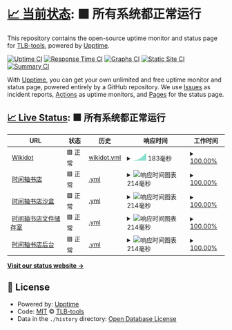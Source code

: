 # [📈 当前状态](https://TLB-Upptime.github.io/tlb-upptime.github.io): <!--live status--> **🟩 所有系统都正常运行**

This repository contains the open-source uptime monitor and status page for [TLB-tools](https://TLB-Upptime.github.io/tlb-upptime.github.io), powered by [Upptime](https://github.com/upptime/upptime).

[![Uptime CI](https://github.com/TLB-Upptime/tlb-upptime.github.io/workflows/Uptime%20CI/badge.svg)](https://github.com/TLB-Upptime/tlb-upptime.github.io/actions?query=workflow%3A%22Uptime+CI%22)
[![Response Time CI](https://github.com/TLB-Upptime/tlb-upptime.github.io/workflows/Response%20Time%20CI/badge.svg)](https://github.com/TLB-Upptime/tlb-upptime.github.io/actions?query=workflow%3A%22Response+Time+CI%22)
[![Graphs CI](https://github.com/TLB-Upptime/tlb-upptime.github.io/workflows/Graphs%20CI/badge.svg)](https://github.com/TLB-Upptime/tlb-upptime.github.io/actions?query=workflow%3A%22Graphs+CI%22)
[![Static Site CI](https://github.com/TLB-Upptime/tlb-upptime.github.io/workflows/Static%20Site%20CI/badge.svg)](https://github.com/TLB-Upptime/tlb-upptime.github.io/actions?query=workflow%3A%22Static+Site+CI%22)
[![Summary CI](https://github.com/TLB-Upptime/tlb-upptime.github.io/workflows/Summary%20CI/badge.svg)](https://github.com/TLB-Upptime/tlb-upptime.github.io/actions?query=workflow%3A%22Summary+CI%22)

With [Upptime](https://upptime.js.org), you can get your own unlimited and free uptime monitor and status page, powered entirely by a GitHub repository. We use [Issues](https://github.com/TLB-Upptime/tlb-upptime.github.io/issues) as incident reports, [Actions](https://github.com/TLB-Upptime/tlb-upptime.github.io/actions) as uptime monitors, and [Pages](https://TLB-Upptime.github.io/tlb-upptime.github.io) for the status page.

## [📈 Live Status](https://demo.upptime.js.org): <!--live status--> **🟩 所有系统都正常运行**

<!--start: status pages-->
<!-- This summary is generated by Upptime (https://github.com/upptime/upptime) -->
<!-- Do not edit this manually, your changes will be overwritten -->
<!-- prettier-ignore -->
| URL | 状态 | 历史 | 响应时间 | 工作时间 |
| --- | ------ | ------- | ------------- | ------ |
| <img alt="" src="https://icons.duckduckgo.com/ip3/www.wikidot.com.ico" height="13"> [Wikidot](https://www.wikidot.com) | 🟩 正常 | [wikidot.yml](https://github.com/TLB-Upptime/tlb-upptime.github.io/commits/HEAD/history/wikidot.yml) | <details><summary><img alt="响应时间图表" src="./graphs/wikidot/response-time-week.png" height="20"> 183毫秒</summary><br><a href="https://TLB-Upptime.github.io/tlb-upptime.github.io/history/wikidot"><img alt="响应时间 183" src="https://img.shields.io/endpoint?url=https%3A%2F%2Fraw.githubusercontent.com%2FTLB-Upptime%2Ftlb-upptime.github.io%2FHEAD%2Fapi%2Fwikidot%2Fresponse-time.json"></a><br><a href="https://TLB-Upptime.github.io/tlb-upptime.github.io/history/wikidot"><img alt="24小时响应时间 183" src="https://img.shields.io/endpoint?url=https%3A%2F%2Fraw.githubusercontent.com%2FTLB-Upptime%2Ftlb-upptime.github.io%2FHEAD%2Fapi%2Fwikidot%2Fresponse-time-day.json"></a><br><a href="https://TLB-Upptime.github.io/tlb-upptime.github.io/history/wikidot"><img alt="7天响应时间 183" src="https://img.shields.io/endpoint?url=https%3A%2F%2Fraw.githubusercontent.com%2FTLB-Upptime%2Ftlb-upptime.github.io%2FHEAD%2Fapi%2Fwikidot%2Fresponse-time-week.json"></a><br><a href="https://TLB-Upptime.github.io/tlb-upptime.github.io/history/wikidot"><img alt="30天响应时间 183" src="https://img.shields.io/endpoint?url=https%3A%2F%2Fraw.githubusercontent.com%2FTLB-Upptime%2Ftlb-upptime.github.io%2FHEAD%2Fapi%2Fwikidot%2Fresponse-time-month.json"></a><br><a href="https://TLB-Upptime.github.io/tlb-upptime.github.io/history/wikidot"><img alt="1年响应时间 183" src="https://img.shields.io/endpoint?url=https%3A%2F%2Fraw.githubusercontent.com%2FTLB-Upptime%2Ftlb-upptime.github.io%2FHEAD%2Fapi%2Fwikidot%2Fresponse-time-year.json"></a></details> | <details><summary><a href="https://TLB-Upptime.github.io/tlb-upptime.github.io/history/wikidot">100.00%</a></summary><a href="https://TLB-Upptime.github.io/tlb-upptime.github.io/history/wikidot"><img alt="工作时间 100.00%" src="https://img.shields.io/endpoint?url=https%3A%2F%2Fraw.githubusercontent.com%2FTLB-Upptime%2Ftlb-upptime.github.io%2FHEAD%2Fapi%2Fwikidot%2Fuptime.json"></a><br><a href="https://TLB-Upptime.github.io/tlb-upptime.github.io/history/wikidot"><img alt="24小时运行时间 100.00%" src="https://img.shields.io/endpoint?url=https%3A%2F%2Fraw.githubusercontent.com%2FTLB-Upptime%2Ftlb-upptime.github.io%2FHEAD%2Fapi%2Fwikidot%2Fuptime-day.json"></a><br><a href="https://TLB-Upptime.github.io/tlb-upptime.github.io/history/wikidot"><img alt="7天的运行时间 100.00%" src="https://img.shields.io/endpoint?url=https%3A%2F%2Fraw.githubusercontent.com%2FTLB-Upptime%2Ftlb-upptime.github.io%2FHEAD%2Fapi%2Fwikidot%2Fuptime-week.json"></a><br><a href="https://TLB-Upptime.github.io/tlb-upptime.github.io/history/wikidot"><img alt="30天运行时间 100.00%" src="https://img.shields.io/endpoint?url=https%3A%2F%2Fraw.githubusercontent.com%2FTLB-Upptime%2Ftlb-upptime.github.io%2FHEAD%2Fapi%2Fwikidot%2Fuptime-month.json"></a><br><a href="https://TLB-Upptime.github.io/tlb-upptime.github.io/history/wikidot"><img alt="1年运行时间 100.00%" src="https://img.shields.io/endpoint?url=https%3A%2F%2Fraw.githubusercontent.com%2FTLB-Upptime%2Ftlb-upptime.github.io%2FHEAD%2Fapi%2Fwikidot%2Fuptime-year.json"></a></details>
| <img alt="" src="https://icons.duckduckgo.com/ip3/timeline-bookstore.wikidot.com.ico" height="13"> [时间轴书店](https://timeline-bookstore.wikidot.com) | 🟩 正常 | [.yml](https://github.com/TLB-Upptime/tlb-upptime.github.io/commits/HEAD/history/.yml) | <details><summary><img alt="响应时间图表" src="./graphs//response-time-week.png" height="20"> 214毫秒</summary><br><a href="https://TLB-Upptime.github.io/tlb-upptime.github.io/history/"><img alt="响应时间 214" src="https://img.shields.io/endpoint?url=https%3A%2F%2Fraw.githubusercontent.com%2FTLB-Upptime%2Ftlb-upptime.github.io%2FHEAD%2Fapi%2F%2Fresponse-time.json"></a><br><a href="https://TLB-Upptime.github.io/tlb-upptime.github.io/history/"><img alt="24小时响应时间 214" src="https://img.shields.io/endpoint?url=https%3A%2F%2Fraw.githubusercontent.com%2FTLB-Upptime%2Ftlb-upptime.github.io%2FHEAD%2Fapi%2F%2Fresponse-time-day.json"></a><br><a href="https://TLB-Upptime.github.io/tlb-upptime.github.io/history/"><img alt="7天响应时间 214" src="https://img.shields.io/endpoint?url=https%3A%2F%2Fraw.githubusercontent.com%2FTLB-Upptime%2Ftlb-upptime.github.io%2FHEAD%2Fapi%2F%2Fresponse-time-week.json"></a><br><a href="https://TLB-Upptime.github.io/tlb-upptime.github.io/history/"><img alt="30天响应时间 214" src="https://img.shields.io/endpoint?url=https%3A%2F%2Fraw.githubusercontent.com%2FTLB-Upptime%2Ftlb-upptime.github.io%2FHEAD%2Fapi%2F%2Fresponse-time-month.json"></a><br><a href="https://TLB-Upptime.github.io/tlb-upptime.github.io/history/"><img alt="1年响应时间 214" src="https://img.shields.io/endpoint?url=https%3A%2F%2Fraw.githubusercontent.com%2FTLB-Upptime%2Ftlb-upptime.github.io%2FHEAD%2Fapi%2F%2Fresponse-time-year.json"></a></details> | <details><summary><a href="https://TLB-Upptime.github.io/tlb-upptime.github.io/history/">100.00%</a></summary><a href="https://TLB-Upptime.github.io/tlb-upptime.github.io/history/"><img alt="工作时间 100.00%" src="https://img.shields.io/endpoint?url=https%3A%2F%2Fraw.githubusercontent.com%2FTLB-Upptime%2Ftlb-upptime.github.io%2FHEAD%2Fapi%2F%2Fuptime.json"></a><br><a href="https://TLB-Upptime.github.io/tlb-upptime.github.io/history/"><img alt="24小时运行时间 100.00%" src="https://img.shields.io/endpoint?url=https%3A%2F%2Fraw.githubusercontent.com%2FTLB-Upptime%2Ftlb-upptime.github.io%2FHEAD%2Fapi%2F%2Fuptime-day.json"></a><br><a href="https://TLB-Upptime.github.io/tlb-upptime.github.io/history/"><img alt="7天的运行时间 100.00%" src="https://img.shields.io/endpoint?url=https%3A%2F%2Fraw.githubusercontent.com%2FTLB-Upptime%2Ftlb-upptime.github.io%2FHEAD%2Fapi%2F%2Fuptime-week.json"></a><br><a href="https://TLB-Upptime.github.io/tlb-upptime.github.io/history/"><img alt="30天运行时间 100.00%" src="https://img.shields.io/endpoint?url=https%3A%2F%2Fraw.githubusercontent.com%2FTLB-Upptime%2Ftlb-upptime.github.io%2FHEAD%2Fapi%2F%2Fuptime-month.json"></a><br><a href="https://TLB-Upptime.github.io/tlb-upptime.github.io/history/"><img alt="1年运行时间 100.00%" src="https://img.shields.io/endpoint?url=https%3A%2F%2Fraw.githubusercontent.com%2FTLB-Upptime%2Ftlb-upptime.github.io%2FHEAD%2Fapi%2F%2Fuptime-year.json"></a></details>
| <img alt="" src="https://icons.duckduckgo.com/ip3/tlb-sandbox.wikidot.com.ico" height="13"> [时间轴书店沙盒](http://tlb-sandbox.wikidot.com) | 🟩 正常 | [.yml](https://github.com/TLB-Upptime/tlb-upptime.github.io/commits/HEAD/history/.yml) | <details><summary><img alt="响应时间图表" src="./graphs//response-time-week.png" height="20"> 214毫秒</summary><br><a href="https://TLB-Upptime.github.io/tlb-upptime.github.io/history/"><img alt="响应时间 214" src="https://img.shields.io/endpoint?url=https%3A%2F%2Fraw.githubusercontent.com%2FTLB-Upptime%2Ftlb-upptime.github.io%2FHEAD%2Fapi%2F%2Fresponse-time.json"></a><br><a href="https://TLB-Upptime.github.io/tlb-upptime.github.io/history/"><img alt="24小时响应时间 214" src="https://img.shields.io/endpoint?url=https%3A%2F%2Fraw.githubusercontent.com%2FTLB-Upptime%2Ftlb-upptime.github.io%2FHEAD%2Fapi%2F%2Fresponse-time-day.json"></a><br><a href="https://TLB-Upptime.github.io/tlb-upptime.github.io/history/"><img alt="7天响应时间 214" src="https://img.shields.io/endpoint?url=https%3A%2F%2Fraw.githubusercontent.com%2FTLB-Upptime%2Ftlb-upptime.github.io%2FHEAD%2Fapi%2F%2Fresponse-time-week.json"></a><br><a href="https://TLB-Upptime.github.io/tlb-upptime.github.io/history/"><img alt="30天响应时间 214" src="https://img.shields.io/endpoint?url=https%3A%2F%2Fraw.githubusercontent.com%2FTLB-Upptime%2Ftlb-upptime.github.io%2FHEAD%2Fapi%2F%2Fresponse-time-month.json"></a><br><a href="https://TLB-Upptime.github.io/tlb-upptime.github.io/history/"><img alt="1年响应时间 214" src="https://img.shields.io/endpoint?url=https%3A%2F%2Fraw.githubusercontent.com%2FTLB-Upptime%2Ftlb-upptime.github.io%2FHEAD%2Fapi%2F%2Fresponse-time-year.json"></a></details> | <details><summary><a href="https://TLB-Upptime.github.io/tlb-upptime.github.io/history/">100.00%</a></summary><a href="https://TLB-Upptime.github.io/tlb-upptime.github.io/history/"><img alt="工作时间 100.00%" src="https://img.shields.io/endpoint?url=https%3A%2F%2Fraw.githubusercontent.com%2FTLB-Upptime%2Ftlb-upptime.github.io%2FHEAD%2Fapi%2F%2Fuptime.json"></a><br><a href="https://TLB-Upptime.github.io/tlb-upptime.github.io/history/"><img alt="24小时运行时间 100.00%" src="https://img.shields.io/endpoint?url=https%3A%2F%2Fraw.githubusercontent.com%2FTLB-Upptime%2Ftlb-upptime.github.io%2FHEAD%2Fapi%2F%2Fuptime-day.json"></a><br><a href="https://TLB-Upptime.github.io/tlb-upptime.github.io/history/"><img alt="7天的运行时间 100.00%" src="https://img.shields.io/endpoint?url=https%3A%2F%2Fraw.githubusercontent.com%2FTLB-Upptime%2Ftlb-upptime.github.io%2FHEAD%2Fapi%2F%2Fuptime-week.json"></a><br><a href="https://TLB-Upptime.github.io/tlb-upptime.github.io/history/"><img alt="30天运行时间 100.00%" src="https://img.shields.io/endpoint?url=https%3A%2F%2Fraw.githubusercontent.com%2FTLB-Upptime%2Ftlb-upptime.github.io%2FHEAD%2Fapi%2F%2Fuptime-month.json"></a><br><a href="https://TLB-Upptime.github.io/tlb-upptime.github.io/history/"><img alt="1年运行时间 100.00%" src="https://img.shields.io/endpoint?url=https%3A%2F%2Fraw.githubusercontent.com%2FTLB-Upptime%2Ftlb-upptime.github.io%2FHEAD%2Fapi%2F%2Fuptime-year.json"></a></details>
| <img alt="" src="https://icons.duckduckgo.com/ip3/tlb-files.wikidot.com.ico" height="13"> [时间轴书店文件储存室](http://tlb-files.wikidot.com) | 🟩 正常 | [.yml](https://github.com/TLB-Upptime/tlb-upptime.github.io/commits/HEAD/history/.yml) | <details><summary><img alt="响应时间图表" src="./graphs//response-time-week.png" height="20"> 214毫秒</summary><br><a href="https://TLB-Upptime.github.io/tlb-upptime.github.io/history/"><img alt="响应时间 214" src="https://img.shields.io/endpoint?url=https%3A%2F%2Fraw.githubusercontent.com%2FTLB-Upptime%2Ftlb-upptime.github.io%2FHEAD%2Fapi%2F%2Fresponse-time.json"></a><br><a href="https://TLB-Upptime.github.io/tlb-upptime.github.io/history/"><img alt="24小时响应时间 214" src="https://img.shields.io/endpoint?url=https%3A%2F%2Fraw.githubusercontent.com%2FTLB-Upptime%2Ftlb-upptime.github.io%2FHEAD%2Fapi%2F%2Fresponse-time-day.json"></a><br><a href="https://TLB-Upptime.github.io/tlb-upptime.github.io/history/"><img alt="7天响应时间 214" src="https://img.shields.io/endpoint?url=https%3A%2F%2Fraw.githubusercontent.com%2FTLB-Upptime%2Ftlb-upptime.github.io%2FHEAD%2Fapi%2F%2Fresponse-time-week.json"></a><br><a href="https://TLB-Upptime.github.io/tlb-upptime.github.io/history/"><img alt="30天响应时间 214" src="https://img.shields.io/endpoint?url=https%3A%2F%2Fraw.githubusercontent.com%2FTLB-Upptime%2Ftlb-upptime.github.io%2FHEAD%2Fapi%2F%2Fresponse-time-month.json"></a><br><a href="https://TLB-Upptime.github.io/tlb-upptime.github.io/history/"><img alt="1年响应时间 214" src="https://img.shields.io/endpoint?url=https%3A%2F%2Fraw.githubusercontent.com%2FTLB-Upptime%2Ftlb-upptime.github.io%2FHEAD%2Fapi%2F%2Fresponse-time-year.json"></a></details> | <details><summary><a href="https://TLB-Upptime.github.io/tlb-upptime.github.io/history/">100.00%</a></summary><a href="https://TLB-Upptime.github.io/tlb-upptime.github.io/history/"><img alt="工作时间 100.00%" src="https://img.shields.io/endpoint?url=https%3A%2F%2Fraw.githubusercontent.com%2FTLB-Upptime%2Ftlb-upptime.github.io%2FHEAD%2Fapi%2F%2Fuptime.json"></a><br><a href="https://TLB-Upptime.github.io/tlb-upptime.github.io/history/"><img alt="24小时运行时间 100.00%" src="https://img.shields.io/endpoint?url=https%3A%2F%2Fraw.githubusercontent.com%2FTLB-Upptime%2Ftlb-upptime.github.io%2FHEAD%2Fapi%2F%2Fuptime-day.json"></a><br><a href="https://TLB-Upptime.github.io/tlb-upptime.github.io/history/"><img alt="7天的运行时间 100.00%" src="https://img.shields.io/endpoint?url=https%3A%2F%2Fraw.githubusercontent.com%2FTLB-Upptime%2Ftlb-upptime.github.io%2FHEAD%2Fapi%2F%2Fuptime-week.json"></a><br><a href="https://TLB-Upptime.github.io/tlb-upptime.github.io/history/"><img alt="30天运行时间 100.00%" src="https://img.shields.io/endpoint?url=https%3A%2F%2Fraw.githubusercontent.com%2FTLB-Upptime%2Ftlb-upptime.github.io%2FHEAD%2Fapi%2F%2Fuptime-month.json"></a><br><a href="https://TLB-Upptime.github.io/tlb-upptime.github.io/history/"><img alt="1年运行时间 100.00%" src="https://img.shields.io/endpoint?url=https%3A%2F%2Fraw.githubusercontent.com%2FTLB-Upptime%2Ftlb-upptime.github.io%2FHEAD%2Fapi%2F%2Fuptime-year.json"></a></details>
| <img alt="" src="https://icons.duckduckgo.com/ip3/tlb-command.wikidot.com.ico" height="13"> [时间轴书店后台](http://tlb-command.wikidot.com) | 🟩 正常 | [.yml](https://github.com/TLB-Upptime/tlb-upptime.github.io/commits/HEAD/history/.yml) | <details><summary><img alt="响应时间图表" src="./graphs//response-time-week.png" height="20"> 214毫秒</summary><br><a href="https://TLB-Upptime.github.io/tlb-upptime.github.io/history/"><img alt="响应时间 214" src="https://img.shields.io/endpoint?url=https%3A%2F%2Fraw.githubusercontent.com%2FTLB-Upptime%2Ftlb-upptime.github.io%2FHEAD%2Fapi%2F%2Fresponse-time.json"></a><br><a href="https://TLB-Upptime.github.io/tlb-upptime.github.io/history/"><img alt="24小时响应时间 214" src="https://img.shields.io/endpoint?url=https%3A%2F%2Fraw.githubusercontent.com%2FTLB-Upptime%2Ftlb-upptime.github.io%2FHEAD%2Fapi%2F%2Fresponse-time-day.json"></a><br><a href="https://TLB-Upptime.github.io/tlb-upptime.github.io/history/"><img alt="7天响应时间 214" src="https://img.shields.io/endpoint?url=https%3A%2F%2Fraw.githubusercontent.com%2FTLB-Upptime%2Ftlb-upptime.github.io%2FHEAD%2Fapi%2F%2Fresponse-time-week.json"></a><br><a href="https://TLB-Upptime.github.io/tlb-upptime.github.io/history/"><img alt="30天响应时间 214" src="https://img.shields.io/endpoint?url=https%3A%2F%2Fraw.githubusercontent.com%2FTLB-Upptime%2Ftlb-upptime.github.io%2FHEAD%2Fapi%2F%2Fresponse-time-month.json"></a><br><a href="https://TLB-Upptime.github.io/tlb-upptime.github.io/history/"><img alt="1年响应时间 214" src="https://img.shields.io/endpoint?url=https%3A%2F%2Fraw.githubusercontent.com%2FTLB-Upptime%2Ftlb-upptime.github.io%2FHEAD%2Fapi%2F%2Fresponse-time-year.json"></a></details> | <details><summary><a href="https://TLB-Upptime.github.io/tlb-upptime.github.io/history/">100.00%</a></summary><a href="https://TLB-Upptime.github.io/tlb-upptime.github.io/history/"><img alt="工作时间 100.00%" src="https://img.shields.io/endpoint?url=https%3A%2F%2Fraw.githubusercontent.com%2FTLB-Upptime%2Ftlb-upptime.github.io%2FHEAD%2Fapi%2F%2Fuptime.json"></a><br><a href="https://TLB-Upptime.github.io/tlb-upptime.github.io/history/"><img alt="24小时运行时间 100.00%" src="https://img.shields.io/endpoint?url=https%3A%2F%2Fraw.githubusercontent.com%2FTLB-Upptime%2Ftlb-upptime.github.io%2FHEAD%2Fapi%2F%2Fuptime-day.json"></a><br><a href="https://TLB-Upptime.github.io/tlb-upptime.github.io/history/"><img alt="7天的运行时间 100.00%" src="https://img.shields.io/endpoint?url=https%3A%2F%2Fraw.githubusercontent.com%2FTLB-Upptime%2Ftlb-upptime.github.io%2FHEAD%2Fapi%2F%2Fuptime-week.json"></a><br><a href="https://TLB-Upptime.github.io/tlb-upptime.github.io/history/"><img alt="30天运行时间 100.00%" src="https://img.shields.io/endpoint?url=https%3A%2F%2Fraw.githubusercontent.com%2FTLB-Upptime%2Ftlb-upptime.github.io%2FHEAD%2Fapi%2F%2Fuptime-month.json"></a><br><a href="https://TLB-Upptime.github.io/tlb-upptime.github.io/history/"><img alt="1年运行时间 100.00%" src="https://img.shields.io/endpoint?url=https%3A%2F%2Fraw.githubusercontent.com%2FTLB-Upptime%2Ftlb-upptime.github.io%2FHEAD%2Fapi%2F%2Fuptime-year.json"></a></details>

<!--end: status pages-->

[**Visit our status website →**](https://TLB-Upptime.github.io/tlb-upptime.github.io)

## 📄 License

- Powered by: [Upptime](https://github.com/upptime/upptime)
- Code: [MIT](./LICENSE) © [TLB-tools](https://TLB-Upptime.github.io/tlb-upptime.github.io)
- Data in the `./history` directory: [Open Database License](https://opendatacommons.org/licenses/odbl/1-0/)
